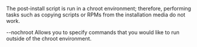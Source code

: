 The post-install script is run in a chroot environment; therefore, performing tasks such as copying scripts or RPMs from the installation media do not work.

--nochroot
    Allows you to specify commands that you would like to run outside of the chroot environment.
